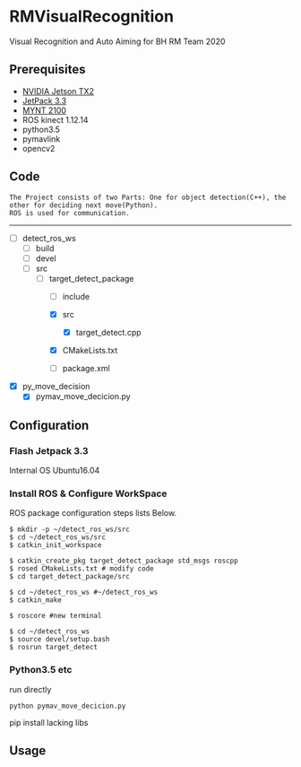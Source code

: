 # RMVisualRecognition
Visual Recognition and Auto Aiming for BH RM Team 2020

## Prerequisites
* [NVIDIA Jetson TX2](https://www.nvidia.com/en-us/autonomous-machines/embedded-systems/jetson-tx2/)
* [JetPack 3.3](https://developer.nvidia.com/embedded/jetpack-3_3 "Official Website")
* [MYNT 2100](https://mynt-eye-s-sdk.readthedocs.io/zh_CN/latest/src/sdk/contents.html "SDK")
* ROS kinect 1.12.14
* python3.5 
* pymavlink
* opencv2
    
## Code
    The Project consists of two Parts: One for object detection(C++), the other for deciding next move(Python).
    ROS is used for communication.
------
- [ ] detect_ros_ws
    - [ ] build
    - [ ] devel
    - [ ] src
        - [ ] target_detect_package
            - [ ] include
            - [x] src
                - [x] target_detect.cpp
            - [x] CMakeLists.txt
            - [ ] package.xml
                
                
                
- [x] py_move_decision
    - [x] pymav_move_decicion.py
    
## Configuration

### Flash Jetpack 3.3

Internal OS Ubuntu16.04

### Install ROS & Configure WorkSpace

ROS package configuration steps lists Below. 
```
$ mkdir -p ~/detect_ros_ws/src
$ cd ~/detect_ros_ws/src
$ catkin_init_workspace

$ catkin_create_pkg target_detect_package std_msgs roscpp
$ rosed CMakeLists.txt # modify code
$ cd target_detect_package/src

$ cd ~/detect_ros_ws #~/detect_ros_ws
$ catkin_make

$ roscore #new terminal

$ cd ~/detect_ros_ws
$ source devel/setup.bash
$ rosrun target_detect
```

### Python3.5 etc

run directly
```
python pymav_move_decicion.py
```
pip install lacking libs

## Usage








